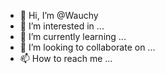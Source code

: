 - 👋 Hi, I’m @Wauchy
- 👀 I’m interested in ...
- 🌱 I’m currently learning ...
- 💞️ I’m looking to collaborate on ...
- 📫 How to reach me ...

<!---
Wauchy/Wauchy is a ✨ special ✨ repository because its `README.md` (this file) appears on your GitHub profile.
You can click the Preview link to take a look at your changes.
--->

